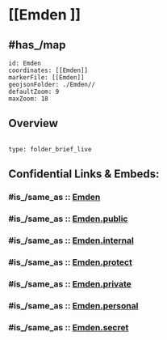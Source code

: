# [[Emden ]]


## #has_/map 


```leaflet
id: Emden
coordinates: [[Emden]] 
markerFile: [[Emden]] 
geojsonFolder: ./Emden//
defaultZoom: 9 
maxZoom: 18
```


## Overview



```folderv
```

```ccard
type: folder_brief_live
```
 


## Confidential Links & Embeds: 

### #is_/same_as :: [Emden](/_Standards/Earth/Continent/Europe/Europe~Central/Germany/Germany~West/Niedersachsen/counties~Niedersachsen/Emden.md) 

### #is_/same_as :: [Emden.public](/_public/Earth/Continent/Europe/Europe~Central/Germany/Germany~West/Niedersachsen/counties~Niedersachsen/Emden.public.md) 

### #is_/same_as :: [Emden.internal](/_internal/Earth/Continent/Europe/Europe~Central/Germany/Germany~West/Niedersachsen/counties~Niedersachsen/Emden.internal.md) 

### #is_/same_as :: [Emden.protect](/_protect/Earth/Continent/Europe/Europe~Central/Germany/Germany~West/Niedersachsen/counties~Niedersachsen/Emden.protect.md) 

### #is_/same_as :: [Emden.private](/_private/Earth/Continent/Europe/Europe~Central/Germany/Germany~West/Niedersachsen/counties~Niedersachsen/Emden.private.md) 

### #is_/same_as :: [Emden.personal](/_personal/Earth/Continent/Europe/Europe~Central/Germany/Germany~West/Niedersachsen/counties~Niedersachsen/Emden.personal.md) 

### #is_/same_as :: [Emden.secret](/_secret/Earth/Continent/Europe/Europe~Central/Germany/Germany~West/Niedersachsen/counties~Niedersachsen/Emden.secret.md)

